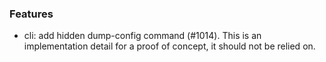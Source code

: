 ### Features

- cli: add hidden dump-config command (#1014). This is an implementation detail for a proof of concept, it should not be relied on.
